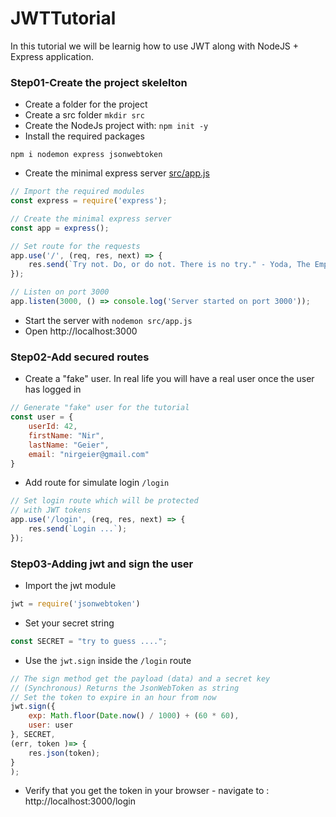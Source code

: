 # JWTTutorial

In this tutorial we will be learnig how to use JWT along with NodeJS + Express application.

### Step01-Create the project skelelton

- Create a folder for the project
- Create a src folder `mkdir src`
- Create the NodeJs project with: `npm init -y`
- Install the required packages
```
npm i nodemon express jsonwebtoken
```
- Create the minimal express server [src/app.js](./src/app.js)
```js
// Import the required modules
const express = require('express');

// Create the minimal express server
const app = express();

// Set route for the requests
app.use('/', (req, res, next) => {
    res.send(`Try not. Do, or do not. There is no try." - Yoda, The Empire Strikes Back`);
});

// Listen on port 3000
app.listen(3000, () => console.log('Server started on port 3000'));
```
- Start the server with `nodemon src/app.js`
- Open http://localhost:3000


### Step02-Add secured routes
- Create a "fake" user. In real life you will have a real user once the user has logged in 
```js
// Generate "fake" user for the tutorial
const user = {
    userId: 42,
    firstName: "Nir",
    lastName: "Geier",
    email: "nirgeier@gmail.com"
}
```

- Add route for simulate login `/login`

```js
// Set login route which will be protected 
// with JWT tokens
app.use('/login', (req, res, next) => {
    res.send(`Login ...`);
});
```
### Step03-Adding jwt and sign the user
- Import the jwt module
```js
jwt = require('jsonwebtoken')
```
- Set your secret string
```js
const SECRET = "try to guess ....";
```
- Use the `jwt.sign` inside the `/login` route
```js
// The sign method get the payload (data) and a secret key
// (Synchronous) Returns the JsonWebToken as string
// Set the token to expire in an hour from now
jwt.sign({
    exp: Math.floor(Date.now() / 1000) + (60 * 60),
    user: user
}, SECRET,
(err, token )=> {
    res.json(token);
}
);
```
- Verify that you get the token in your browser - navigate to : http://localhost:3000/login
